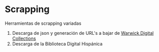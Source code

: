 # Scrapping
Herramientas de scrapping variadas
1) Descarga de json y generación de URL's a bajar de [Warwick Digital Collections](https://github.com/Rafav/Scrapping/blob/main/Warwick%20Digital%20Collections/Warwick.md)
2) Descarga de la Biblioteca Digital Hispánica
